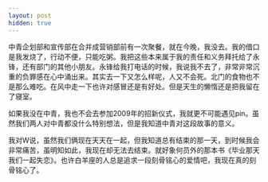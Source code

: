 ```yaml
---
layout: post
hidden: true
---
```

中青企划部和宣传部在合并成营销部前有一次聚餐，就在今晚，我没去。我的借口是我发烧了，行动不便，只能吃粥。我把这些本来属于我的责任和义务拜托给了永锋，还有部门的其他小朋友。永锋给我打电话的时候，我说我不去了，非常非常沉重的负罪感在心中涌出来。其实去一下又怎么样呢，人又不会死。北门的食物也不是那么难吃。在风中走一下也许对感冒还是有好处。但是天生的懒惰还是把我留在了寝室。

如果我没在中青，我也不会去参加2009年的招新仪式，我就更不可能遇见pin。虽然我们两人对中青都没什么特别想法，但是我知道中青对这段故事的意义。

我对W说，虽然我们俩现在天天在一起，但我知道总有结束的那一天，到时候我会非常痛苦，虽明知如此，我现在却无法去结束。就好象何员外的那本书《毕业那天我们一起失恋》。也许白羊座的人总是追求一段刻骨铭心的爱情吧，我现在真的刻骨铭心了。